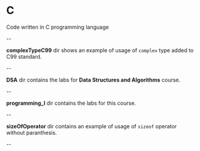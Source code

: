 C
==========

Code written in C programming language

--

**complexTypeC99** dir shows an example of usage of `complex` type added to C99 standard.

--

**DSA** dir contains the labs for **Data Structures and Algorithms** course.

--

**programming_I** dir contains the labs for this course.

--

**sizeOfOperator** dir contains an example of usage of `sizeof` operator without paranthesis. 

--